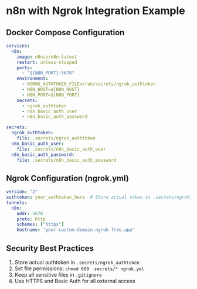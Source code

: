 # n8n with Ngrok Integration Example

## Docker Compose Configuration

```yaml
services:
  n8n:
    image: n8nio/n8n:latest
    restart: unless-stopped
    ports:
      - "${N8N_PORT}:5678"
    environment:
      - NGROK_AUTHTOKEN_FILE=/run/secrets/ngrok_authtoken
      - N8N_HOST=${N8N_HOST}
      - N8N_PORT=${N8N_PORT}
    secrets:
      - ngrok_authtoken
      - n8n_basic_auth_user
      - n8n_basic_auth_password

secrets:
  ngrok_authtoken:
    file: .secrets/ngrok_authtoken
  n8n_basic_auth_user:
    file: .secrets/n8n_basic_auth_user
  n8n_basic_auth_password:
    file: .secrets/n8n_basic_auth_password
```

## Ngrok Configuration (ngrok.yml)

```yaml
version: "2"
authtoken: your_authtoken_here  # Store actual token in .secrets/ngrok_authtoken
tunnels:
  n8n:
    addr: 5678
    proto: http
    schemes: ["https"]
    hostname: "your-custom-domain.ngrok-free.app"
```

## Security Best Practices
1. Store actual authtoken in `.secrets/ngrok_authtoken`
2. Set file permissions: `chmod 600 .secrets/* ngrok.yml`
3. Keep all sensitive files in `.gitignore`
4. Use HTTPS and Basic Auth for all external access